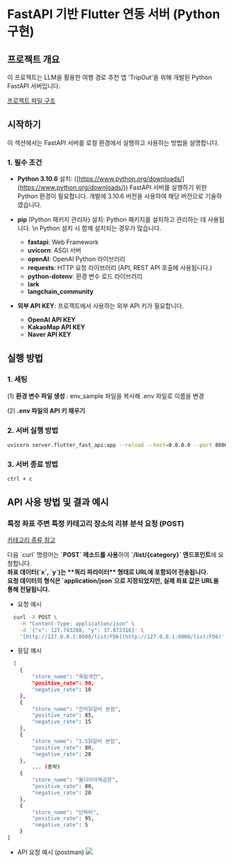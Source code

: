 # FastAPI 기반 Flutter 연동 서버 (Python 구현)

## 프로젝트 개요
이 프로젝트는 LLM을 활용한 여행 경로 추천 앱 'TripOut'을 위해 개발된 Python FastAPI 서버입니다.

<a href = "https://rustic-cave-d05.notion.site/LLM_python_project-1df41e3234ba802a9548d05fea3fc885?pvs=74">프로젝트 파일 구조</a>

## 시작하기

이 섹션에서는 FastAPI 서버를 로컬 환경에서 실행하고 사용하는 방법을 설명합니다.

### 1. 필수 조건

- **Python  3.10.6** 설치: ([https://www.python.org/downloads/](https://www.python.org/downloads/))
  FastAPI 서버를 실행하기 위한 Python 환경이 필요합니다. 개발에 3.10.6 버전을 사용하여 해당 버전으로 기술하였습니다.

- **pip** (Python 패키지 관리자) 설치: Python 패키지를 설치하고 관리하는 데 사용됩니다. \n Python 설치 시 함께 설치되는 경우가 많습니다.
  - **fastapi**: Web Framework
  - **uvicorn**: ASGI 서버
  - **openAI**: OpenAI Python 라이브러리
  - **requests**: HTTP 요청 라이브러리 (API, REST API 호출에 사용됩니다.)
  - **python-dotenv**: 환경 변수 로드 라이브러리
  - **lark**
  - **langchain_community**

- **외부 API KEY**: 프로젝트에서 사용하는 외부 API 키가 필요합니다.
  - **OpenAI API KEY**
  - **KakaoMap API KEY**
  - **Naver API KEY**


## 실행 방법
### 1. 세팅

(1) **환경 변수 파일 생성** : env_sample 파일을 복사해 .env 파일로 이름을 변경

(2) **.env 파일의 API 키 채우기**

### 2. 서버 실행 방법
```bash
uvicorn server.flutter_fast_api:app --reload --host=0.0.0.0 --port 8000
```

### 3. 서버 종료 방법
`ctrl + c`


## API 사용 방법 및 결과 예시
### 특정 좌표 주변 특정 카테고리 장소의 리뷰 분석 요청 (POST)
<a href = "https://developers.kakao.com/docs/latest/ko/local/dev-guide#search-by-category-request-query-category-group-code"> 카테고리 종류 참고</a>

<p>다음 `curl` 명령어는 <b>`POST` 메소드를 사용</b>하여 <b>`/list/{category}` 엔드포인트</b>에 요청합니다.<br>
<b>좌표 데이터(`x`, `y`)는 **쿼리 파라미터** 형태로 URL에 포함되어 전송됩니다.</b><br>
<b>요청 데이터의 형식은 `application/json`으로 지정되었지만, 실제 좌표 값은 URL을 통해 전달됩니다.</b></p>


- 요청 예시
```bash
  curl -X POST \
    -H "Content-Type: application/json" \
    -d '{"x": 127.743288, "y": 37.872316}' \
    '[http://127.0.0.1:8000/list/FD6](http://127.0.0.1:8000/list/FD6)'
```

- 응답 예시
```bash
  [
    {
        "store_name": "육림객잔",
        "positive_rate": 90,
        "negative_rate": 10
    },
    {
        "store_name": "진미닭갈비 본점",
        "positive_rate": 85,
        "negative_rate": 15
    },
    {
        "store_name": "1.5닭갈비 본점",
        "positive_rate": 80,
        "negative_rate": 20
    },
        ... (중략)
    {
        "store_name": "돌다리야채곱창",
        "positive_rate": 80,
        "negative_rate": 20
    },
    {
        "store_name": "단하비",
        "positive_rate": 95,
        "negative_rate": 5
    }
]
```


- API 요청 예시 (postman)
  <img src="https://github.com/user-attachments/assets/7e628208-4e5f-4e5b-a470-9d13268dce6d">

